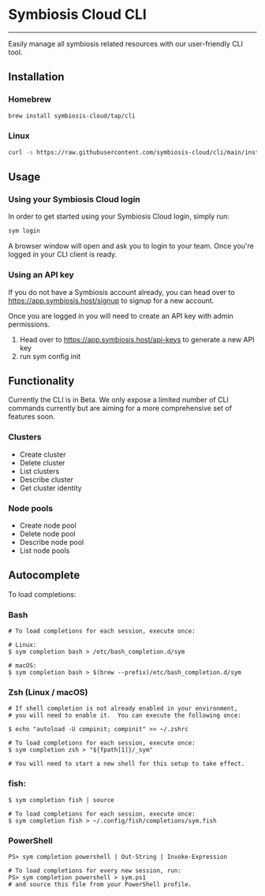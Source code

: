 # Symbiosis Cloud CLI
--------------------

Easily manage all symbiosis related resources with our user-friendly CLI tool.

## Installation

### Homebrew
```bash
brew install symbiosis-cloud/tap/cli
```

### Linux

```bash
curl -s https://raw.githubusercontent.com/symbiosis-cloud/cli/main/install.sh | sh
```

## Usage

### Using your Symbiosis Cloud login

In order to get started using your Symbiosis Cloud login, simply run:

```bash
sym login
```

A browser window will open and ask you to login to your team. Once you're logged in your CLI client is ready.

### Using an API key
If you do not have a Symbiosis account already, you can head over to https://app.symbiosis.host/signup
to signup for a new account.

Once you are logged in you will need to create an API key with admin permissions.

1. Head over to https://app.symbiosis.host/api-keys to generate a new API key
2. run sym config init

## Functionality

Currently the CLI is in Beta. We only expose a limited number of CLI commands currently but are aiming for a more comprehensive set of features soon.

### Clusters

* Create cluster
* Delete cluster
* List clusters
* Describe cluster
* Get cluster identity

### Node pools

* Create node pool
* Delete node pool
* Describe node pool
* List node pools

## Autocomplete

To load completions:

### Bash
```
# To load completions for each session, execute once:

# Linux:
$ sym completion bash > /etc/bash_completion.d/sym

# macOS:
$ sym completion bash > $(brew --prefix)/etc/bash_completion.d/sym
```
### Zsh (Linux / macOS)
```
# If shell completion is not already enabled in your environment,
# you will need to enable it.  You can execute the following once:

$ echo "autoload -U compinit; compinit" >> ~/.zshrc

# To load completions for each session, execute once:
$ sym completion zsh > "${fpath[1]}/_sym"

# You will need to start a new shell for this setup to take effect.
```
### fish:
```
$ sym completion fish | source

# To load completions for each session, execute once:
$ sym completion fish > ~/.config/fish/completions/sym.fish
```
### PowerShell
```
PS> sym completion powershell | Out-String | Invoke-Expression

# To load completions for every new session, run:
PS> sym completion powershell > sym.ps1
# and source this file from your PowerShell profile.
```